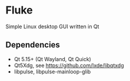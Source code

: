 # Fluke
Simple Linux desktop GUI written in Qt

## Dependencies
- Qt 5.15+ (Qt Wayland, Qt Quick)
- Qt5Xdg, see https://github.com/lxde/libqtxdg
- libpulse, libpulse-mainloop-glib
